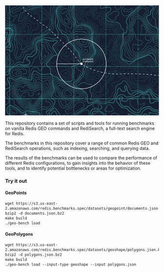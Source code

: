 
![logo](./logo.png)

This repository contains a set of scripts and tools for running benchmarks on vanilla Redis GEO commands and RediSearch, a full-text search engine for Redis. 

The benchmarks in this repository cover a range of common Redis GEO and RediSearch operations, such as indexing, searching, and querying data. 

The results of the benchmarks can be used to compare the performance of different Redis configurations, to gain insights into the behavior of these tools,  and to identify potential bottlenecks or areas for optimization.


### Try it out

#### GeoPoints
```
wget https://s3.us-east-2.amazonaws.com/redis.benchmarks.spec/datasets/geopoint/documents.json.bz2
bzip2 -d documents.json.bz2
make build
./geo-bench load
```

#### GeoPolygons

```
wget https://s3.us-east-2.amazonaws.com/redis.benchmarks.spec/datasets/geoshape/polygons.json.bz2
bzip2 -d polygons.json.bz2
make build
./geo-bench load --input-type geoshape --input polygons.json 
```
